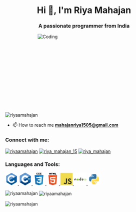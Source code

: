 <h1 align="center">Hi 👋, I'm Riya Mahajan</h1>
<h3 align="center">A passionate programmer from India</h3>
<img align="right" alt="Coding" width="400" height="250" src="https://media.tenor.com/PP9v7VIs6R4AAAAd/scaler-create-impact.gif">
<p align="left"> <img src="https://komarev.com/ghpvc/?username=riyaamahajan&label=Profile%20views&color=0e75b6&style=flat" alt="riyaamahajan" /> </p>

- 📫 How to reach me **mahajanriya1505@gmail.com**

<h3 align="left">Connect with me:</h3>
<p align="left">
<a href="https://twitter.com/riyaamahajan" target="blank"><img align="center" src="https://raw.githubusercontent.com/rahuldkjain/github-profile-readme-generator/master/src/images/icons/Social/twitter.svg" alt="riyaamahajan" height="30" width="40" /></a>
<a href="https://instagram.com/riya_mahajan_15" target="blank"><img align="center" src="https://raw.githubusercontent.com/rahuldkjain/github-profile-readme-generator/master/src/images/icons/Social/instagram.svg" alt="riya_mahajan_15" height="30" width="40" /></a>
<a href="https://www.leetcode.com/riya_mahajan" target="blank"><img align="center" src="https://raw.githubusercontent.com/rahuldkjain/github-profile-readme-generator/master/src/images/icons/Social/leet-code.svg" alt="riya_mahajan" height="30" width="40" /></a>
</p>

<h3 align="left">Languages and Tools:</h3>
<p align="left"> <a href="https://www.cprogramming.com/" target="_blank" rel="noreferrer"> <img src="https://raw.githubusercontent.com/devicons/devicon/master/icons/c/c-original.svg" alt="c" width="40" height="40"/> </a> <a href="https://www.w3schools.com/cpp/" target="_blank" rel="noreferrer"> <img src="https://raw.githubusercontent.com/devicons/devicon/master/icons/cplusplus/cplusplus-original.svg" alt="cplusplus" width="40" height="40"/> </a> <a href="https://www.w3schools.com/css/" target="_blank" rel="noreferrer"> <img src="https://raw.githubusercontent.com/devicons/devicon/master/icons/css3/css3-original-wordmark.svg" alt="css3" width="40" height="40"/> </a> <a href="https://www.w3.org/html/" target="_blank" rel="noreferrer"> <img src="https://raw.githubusercontent.com/devicons/devicon/master/icons/html5/html5-original-wordmark.svg" alt="html5" width="40" height="40"/> </a> <a href="https://developer.mozilla.org/en-US/docs/Web/JavaScript" target="_blank" rel="noreferrer"> <img src="https://raw.githubusercontent.com/devicons/devicon/master/icons/javascript/javascript-original.svg" alt="javascript" width="40" height="40"/> </a> <a href="https://nodejs.org" target="_blank" rel="noreferrer"> <img src="https://raw.githubusercontent.com/devicons/devicon/master/icons/nodejs/nodejs-original-wordmark.svg" alt="nodejs" width="40" height="40"/> </a> <a href="https://www.python.org" target="_blank" rel="noreferrer"> <img src="https://raw.githubusercontent.com/devicons/devicon/master/icons/python/python-original.svg" alt="python" width="40" height="40"/> </a> </p>

<p><img align="left" src="https://github-readme-stats.vercel.app/api/top-langs?username=riyaamahajan&show_icons=true&locale=en&layout=compact" alt="riyaamahajan" /></p>

<p>&nbsp;<img align="center" src="https://github-readme-stats.vercel.app/api?username=riyaamahajan&show_icons=true&locale=en" alt="riyaamahajan" /></p>

<p><img align="center" src="https://github-readme-streak-stats.herokuapp.com/?user=riyaamahajan&" alt="riyaamahajan" /></p>

